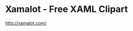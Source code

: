 <!--
id: 1404936971
link: http://kevinisom.info/post/1404936971/xamalot-free-xaml-clipart
slug: xamalot-free-xaml-clipart
date: Tue Oct 26 2010 19:51:03 GMT+1300 (NZDT)
raw: {"blog_name":"kevinisom","id":1404936971,"post_url":"http://kevinisom.info/post/1404936971/xamalot-free-xaml-clipart","slug":"xamalot-free-xaml-clipart","type":"link","date":"2010-10-26 06:51:03 GMT","timestamp":1288075863,"state":"published","format":"html","reblog_key":"coBNqMom","tags":[],"short_url":"http://tmblr.co/Zw68Yy1JlQCB","highlighted":[],"feed_item":"http://xamalot.com/","from_feed_id":"650234","note_count":0,"title":"Xamalot - Free XAML Clipart","url":"http://xamalot.com/","description":""}
publish: 2010-10-026
tags: 
title: Xamalot - Free XAML Clipart
-->


Xamalot - Free XAML Clipart
===========================

<http://xamalot.com/>

